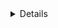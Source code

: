 <details>
  #<strong>Simple Local Storage CRUD Application</strong>

  This is a simple CRUD (Create, Read, Update, Delete) web application for managing employee records. The project is built using HTML, CSS, and JavaScript.

  ## Demo

  You can view the live demo of the project [here](https://edimar-dias-dos-santos.github.io/Mini-aula-projeto-de-HTML-CSS-e-JS/).

  ## Features

  - **CRUD Operations:** Allows users to create, read, update, and delete employee records.
  - **Responsive Design:** The application is designed to be responsive and works well on various screen sizes.

  ## Getting Started

  1. Clone the repository:

     ```bash
     git clone https://github.com/edimar-dias-dos-santos/Mini-aula-projeto-de-HTML-CSS-e-JS.git
     ```

  2. Open the `index.html` file in your web browser.

  ## How to Use

  1. Click the "Incluir" button to add a new employee record.
  2. Fill in the required information in the modal.
  3. Click "Salvar" to save the record.
  4. To edit or delete a record, use the respective buttons in the table.

  ## Project Structure

  - `index.html`: The main HTML file containing the structure of the web page.
  - `style.css`: The CSS file for styling the application.
  - `script.js`: The JavaScript file handling the CRUD operations.

  ## Dependencies

  - [Boxicons](https://boxicons.com/): Used for icons in the application.

  ## Styling

  The project uses the following fonts:
  - Poppins
  - Roboto
  - Source Sans Pro

  ## Data Storage

  This project does not use a database; it utilizes local storage for storing employee records.

  ## License

  This project is licensed under the [MIT License](LICENSE).
</details>
